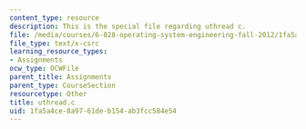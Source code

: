 ```yaml
---
content_type: resource
description: This is the special file regarding uthread c.
file: /media/courses/6-828-operating-system-engineering-fall-2012/1fa5a4ce8a9761deb154ab3fcc584e54_uthread.c
file_type: text/x-csrc
learning_resource_types:
- Assignments
ocw_type: OCWFile
parent_title: Assignments
parent_type: CourseSection
resourcetype: Other
title: uthread.c
uid: 1fa5a4ce-8a97-61de-b154-ab3fcc584e54
---
```

